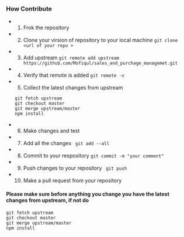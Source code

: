 ### How Contribute

- 1. Frok the repository
- 2. Clone your virsion of repository to your local machine
	``` git clone <url of your repo > ```
- 3. Add upstream ``` git remote add upstream https://github.com/Mofiqul/sales_and_purchage_managemet.git ```
- 4. Verify that remote is added ``` git remote -v ```
- 5. Collect the latest changes from upstream 
	``` 
	git fetch upstream
	git checkout master
	git merge upstream/master
	npm install
	``` 
- 6. Make changes and test
- 7. Add all the changes ``` git add --all``` 
- 8. Commit to your respository ``` git commit -m "your comment" ```
- 9. Push changes to your repository ``` git push```
- 10. Make a pull request from your repository

#### Please make sure before anything you change you have the latest changes from upstream, if not do 
```
git fetch upstream
git checkout master
git merge upstream/master
npm install
```